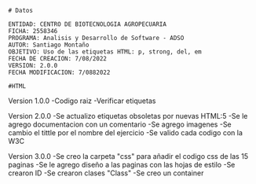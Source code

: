     # Datos
    
    ENTIDAD: CENTRO DE BIOTECNOLOGIA AGROPECUARIA
    FICHA: 2558346
    PROGRAMA: Analisis y Desarrollo de Software - ADSO
    AUTOR: Santiago Montaño 
    OBJETIVO: Uso de las etiquetas HTML: p, strong, del, em
    FECHA DE CREACION: 7/08/2022
    VERSION: 2.0.0
    FECHA MODIFICACION: 7/0882022
    
    #HTML
   Version 1.0.0
   -Codigo raiz
   -Verificar etiquetas
   
   Version 2.0.0
   -Se actualizo etiquetas obsoletas por nuevas HTML:5
   -Se le agrego documentacion con un comentario 
   -Se agrego imagenes
   -Se cambio el tittle por el nombre del ejercicio
   -Se valido cada codigo con la W3C
   
   Version 3.0.0
  -Se creo la carpeta "css" para añadir el codigo css de las 15 paginas
  -Se le agrego diseño a las paginas con las hojas de estilo
  -Se crearon ID
  -Se crearon clases "Class"
  -Se creo un container 


